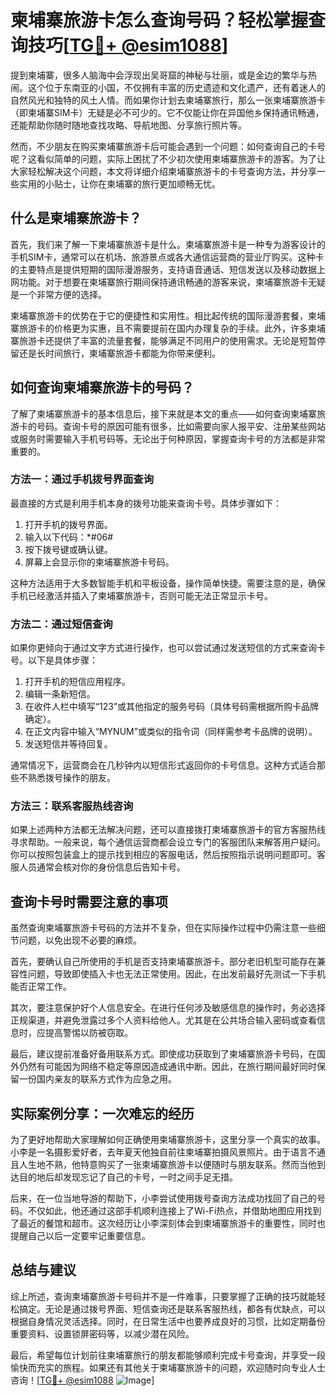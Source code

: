 # 柬埔寨旅游卡怎么查询号码？轻松掌握查询技巧[[TG💪+ @esim1088](https://t.me/s/esim1088)]

提到柬埔寨，很多人脑海中会浮现出吴哥窟的神秘与壮丽，或是金边的繁华与热闹。这个位于东南亚的小国，不仅拥有丰富的历史遗迹和文化遗产，还有着迷人的自然风光和独特的风土人情。而如果你计划去柬埔寨旅行，那么一张柬埔寨旅游卡（即柬埔寨SIM卡）无疑是必不可少的。它不仅能让你在异国他乡保持通讯畅通，还能帮助你随时随地查找攻略、导航地图、分享旅行照片等。

然而，不少朋友在购买柬埔寨旅游卡后可能会遇到一个问题：如何查询自己的卡号呢？这看似简单的问题，实际上困扰了不少初次使用柬埔寨旅游卡的游客。为了让大家轻松解决这个问题，本文将详细介绍柬埔寨旅游卡的卡号查询方法，并分享一些实用的小贴士，让你在柬埔寨的旅行更加顺畅无忧。

## 什么是柬埔寨旅游卡？

首先，我们来了解一下柬埔寨旅游卡是什么。柬埔寨旅游卡是一种专为游客设计的手机SIM卡，通常可以在机场、旅游景点或各大通信运营商的营业厅购买。这种卡的主要特点是提供短期的国际漫游服务，支持语音通话、短信发送以及移动数据上网功能。对于想要在柬埔寨旅行期间保持通讯畅通的游客来说，柬埔寨旅游卡无疑是一个非常方便的选择。

柬埔寨旅游卡的优势在于它的便捷性和实用性。相比起传统的国际漫游套餐，柬埔寨旅游卡的价格更为实惠，且不需要提前在国内办理复杂的手续。此外，许多柬埔寨旅游卡还提供了丰富的流量套餐，能够满足不同用户的使用需求。无论是短暂停留还是长时间旅行，柬埔寨旅游卡都能为你带来便利。

## 如何查询柬埔寨旅游卡的号码？

了解了柬埔寨旅游卡的基本信息后，接下来就是本文的重点——如何查询柬埔寨旅游卡的号码。查询卡号的原因可能有很多，比如需要向家人报平安、注册某些网站或服务时需要输入手机号码等。无论出于何种原因，掌握查询卡号的方法都是非常重要的。

### 方法一：通过手机拨号界面查询

最直接的方式是利用手机本身的拨号功能来查询卡号。具体步骤如下：

1. 打开手机的拨号界面。
2. 输入以下代码：*#06#
3. 按下拨号键或确认键。
4. 屏幕上会显示你的柬埔寨旅游卡号码。

这种方法适用于大多数智能手机和平板设备，操作简单快捷。需要注意的是，确保手机已经激活并插入了柬埔寨旅游卡，否则可能无法正常显示卡号。

### 方法二：通过短信查询

如果你更倾向于通过文字方式进行操作，也可以尝试通过发送短信的方式来查询卡号。以下是具体步骤：

1. 打开手机的短信应用程序。
2. 编辑一条新短信。
3. 在收件人栏中填写“123”或其他指定的服务号码（具体号码需根据所购卡品牌确定）。
4. 在正文内容中输入“MYNUM”或类似的指令词（同样需参考卡品牌的说明）。
5. 发送短信并等待回复。

通常情况下，运营商会在几秒钟内以短信形式返回你的卡号信息。这种方式适合那些不熟悉拨号操作的朋友。

### 方法三：联系客服热线咨询

如果上述两种方法都无法解决问题，还可以直接拨打柬埔寨旅游卡的官方客服热线寻求帮助。一般来说，每个通信运营商都会设立专门的客服团队来解答用户疑问。你可以按照包装盒上的提示找到相应的客服电话，然后按照指示说明问题即可。客服人员通常会核对你的身份信息后告知卡号。

## 查询卡号时需要注意的事项

虽然查询柬埔寨旅游卡号码的方法并不复杂，但在实际操作过程中仍需注意一些细节问题，以免出现不必要的麻烦。

首先，要确认自己所使用的手机是否支持柬埔寨旅游卡。部分老旧机型可能存在兼容性问题，导致即使插入卡也无法正常使用。因此，在出发前最好先测试一下手机能否正常工作。

其次，要注意保护好个人信息安全。在进行任何涉及敏感信息的操作时，务必选择正规渠道，并避免泄露过多个人资料给他人。尤其是在公共场合输入密码或查看信息时，应提高警惕以防被窃取。

最后，建议提前准备好备用联系方式。即使成功获取到了柬埔寨旅游卡号码，在国外仍然有可能因为网络不稳定等原因造成通讯中断。因此，在旅行期间最好同时保留一份国内亲友的联系方式作为应急之用。

## 实际案例分享：一次难忘的经历

为了更好地帮助大家理解如何正确使用柬埔寨旅游卡，这里分享一个真实的故事。小李是一名摄影爱好者，去年夏天他独自前往柬埔寨拍摄风景照片。由于语言不通且人生地不熟，他特意购买了一张柬埔寨旅游卡以便随时与朋友联系。然而当他到达目的地后却发现忘记了自己的卡号，一时之间手足无措。

后来，在一位当地导游的帮助下，小李尝试使用拨号查询方法成功找回了自己的号码。不仅如此，他还通过这部手机顺利连接上了Wi-Fi热点，并借助地图应用找到了最近的餐馆和超市。这次经历让小李深刻体会到柬埔寨旅游卡的重要性，同时也提醒自己以后一定要牢记重要信息。

## 总结与建议

综上所述，查询柬埔寨旅游卡号码并不是一件难事，只要掌握了正确的技巧就能轻松搞定。无论是通过拨号界面、短信查询还是联系客服热线，都各有优缺点，可以根据自身情况灵活选择。同时，在日常生活中也要养成良好的习惯，比如定期备份重要资料、设置锁屏密码等，以减少潜在风险。

最后，希望每位计划前往柬埔寨旅行的朋友都能够顺利完成卡号查询，并享受一段愉快而充实的旅程。如果还有其他关于柬埔寨旅游卡的问题，欢迎随时向专业人士咨询！[[TG💪+ @esim1088](https://t.me/s/esim1088) ![Image](https://i.postimg.cc/4NQfJmqS/Snipaste-2025-05-13-00-14-12.png)]